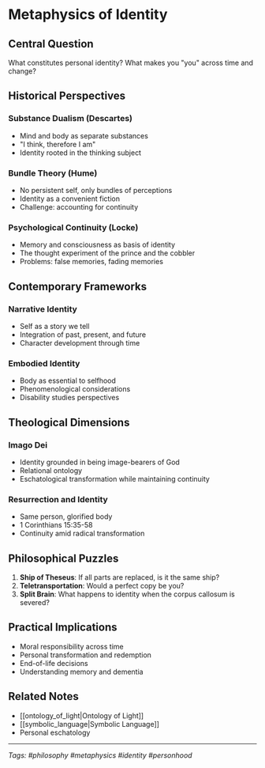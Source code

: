 # Metaphysics of Identity

## Central Question
What constitutes personal identity? What makes you "you" across time and change?

## Historical Perspectives

### Substance Dualism (Descartes)
- Mind and body as separate substances
- "I think, therefore I am"
- Identity rooted in the thinking subject

### Bundle Theory (Hume)
- No persistent self, only bundles of perceptions
- Identity as a convenient fiction
- Challenge: accounting for continuity

### Psychological Continuity (Locke)
- Memory and consciousness as basis of identity
- The thought experiment of the prince and the cobbler
- Problems: false memories, fading memories

## Contemporary Frameworks

### Narrative Identity
- Self as a story we tell
- Integration of past, present, and future
- Character development through time

### Embodied Identity
- Body as essential to selfhood
- Phenomenological considerations
- Disability studies perspectives

## Theological Dimensions

### Imago Dei
- Identity grounded in being image-bearers of God
- Relational ontology
- Eschatological transformation while maintaining continuity

### Resurrection and Identity
- Same person, glorified body
- 1 Corinthians 15:35-58
- Continuity amid radical transformation

## Philosophical Puzzles
1. **Ship of Theseus**: If all parts are replaced, is it the same ship?
2. **Teletransportation**: Would a perfect copy be you?
3. **Split Brain**: What happens to identity when the corpus callosum is severed?

## Practical Implications
- Moral responsibility across time
- Personal transformation and redemption
- End-of-life decisions
- Understanding memory and dementia

## Related Notes
- [[ontology_of_light|Ontology of Light]]
- [[symbolic_language|Symbolic Language]]
- Personal eschatology

---
*Tags: #philosophy #metaphysics #identity #personhood*
